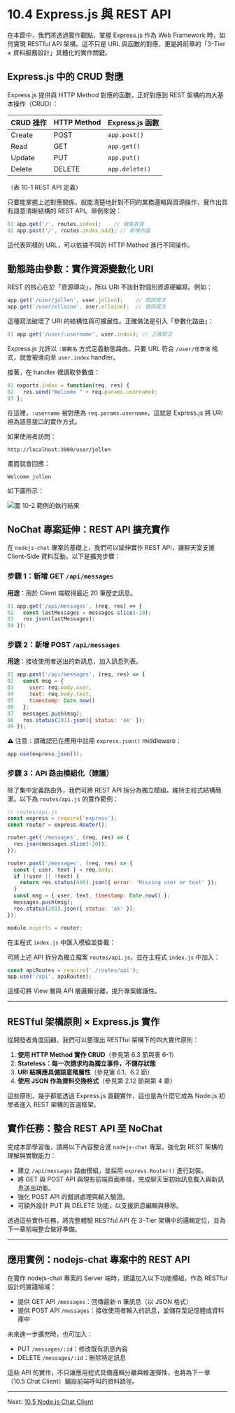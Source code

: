 # 10.4 Express.js 與 REST API

在本節中，我們將透過實作觀點，掌握 Express.js 作為 Web Framework 時，如何實現 RESTful API 架構。這不只是 URL 與函數的對應，更是將前章的「3-Tier × 資料服務設計」具體化的實作關鍵。

## Express.js 中的 CRUD 對應

Express.js 提供與 HTTP Method 對應的函數，正好對應到 REST 架構的四大基本操作（CRUD）：

| CRUD 操作 | HTTP Method | Express.js 函數  |
| ------- | ----------- | -------------- |
| Create  | POST        | `app.post()`   |
| Read    | GET         | `app.get()`    |
| Update  | PUT         | `app.put()`    |
| Delete  | DELETE      | `app.delete()` |

（表 10-1 REST API 定義）

只要能掌握上述對應關係，就能清楚地針對不同的業務邏輯與資源操作，實作出具有語意清晰結構的 REST API。舉例來說：

```js
01 app.get('/', routes.index);    // 讀取首頁
02 app.post('/', routes.index_add); // 新增內容
```

這代表同樣的 URL，可以依據不同的 HTTP Method 進行不同操作。

## 動態路由參數：實作資源變數化 URI

REST 的核心在於「資源導向」，所以 URI 不該針對個別資源硬編寫。例如：

```js
app.get('/user/jollen', user.jollen);    // 錯誤寫法
app.get('/user/ellaine', user.ellaine);  // 錯誤寫法
```

這種寫法破壞了 URI 的結構性與可擴展性。正確做法是引入「參數化路由」：

```js
01 app.get('/user/:username', user.index); // 正確寫法
```

Express.js 允許以 `:變數名` 方式定義動態路由。只要 URL 符合 `/user/任意值` 格式，就會被導向至 `user.index` handler。

接著，在 handler 裡讀取參數值：

```js
01 exports.index = function(req, res) {
02   res.send("Welcome " + req.params.username);
03 };
```

在這裡，`:username` 被對應為 `req.params.username`，這就是 Express.js 將 URI 視為語意接口的實作方式。

如果使用者訪問：

```
http://localhost:3000/user/jollen
```

畫面就會回應：

```
Welcome jollen
```

如下圖所示：

![圖 10-2 範例的執行結果](../images/figure-10_2.png)

## NoChat 專案延伸：REST API 擴充實作

在 `nodejs-chat` 專案的基礎上，我們可以延伸實作 REST API，讓聊天室支援 Client-Side 資料互動。以下是擴充步驟：

### 步驟 1：新增 GET `/api/messages`

**用途**：用於 Client 端取得最近 20 筆歷史訊息。

```js
01 app.get('/api/messages', (req, res) => {
02   const lastMessages = messages.slice(-20);
03   res.json(lastMessages);
04 });
```

### 步驟 2：新增 POST `/api/messages`

**用途**：接收使用者送出的新訊息，加入訊息列表。

```js
01 app.post('/api/messages', (req, res) => {
02   const msg = {
03     user: req.body.user,
04     text: req.body.text,
05     timestamp: Date.now()
06   };
07   messages.push(msg);
08   res.status(201).json({ status: 'ok' });
09 });
```

⚠️ 注意：請確認已在應用中註冊 `express.json()` middleware：

```js
app.use(express.json());
```

### 步驟 3：API 路由模組化（建議）

除了集中定義路由外，我們可將 REST API 拆分為獨立模組，維持主程式結構簡潔。以下為 `routes/api.js` 的實作範例：

```js
// routes/api.js
const express = require('express');
const router = express.Router();

router.get('/messages', (req, res) => {
  res.json(messages.slice(-20));
});

router.post('/messages', (req, res) => {
  const { user, text } = req.body;
  if (!user || !text) {
    return res.status(400).json({ error: 'Missing user or text' });
  }
  const msg = { user, text, timestamp: Date.now() };
  messages.push(msg);
  res.status(201).json({ status: 'ok' });
});

module.exports = router;
```

在主程式 `index.js` 中匯入模組並掛載：

可將上述 API 拆分為獨立檔案 `routes/api.js`，並在主程式 `index.js` 中加入：

```js
const apiRoutes = require('./routes/api');
app.use('/api', apiRoutes);
```

這樣可將 View 層與 API 層邏輯分離，提升專案維護性。

---

## RESTful 架構原則 × Express.js 實作

從開發者角度回顧，我們可以整理出 RESTful 架構下的四大實作原則：

1. **使用 HTTP Method 實作 CRUD**（參見第 6.3 節與表 6-1）
2. **Stateless：每一次請求均為獨立事件，不儲存狀態**
3. **URI 結構應具備語意階層性**（參見第 6.1、6.2 節）
4. **使用 JSON 作為資料交換格式**（參見第 2.12 節與第 4 章）

這些原則，幾乎都能透過 Express.js 直觀實作，這也是為什麼它成為 Node.js 初學者進入 REST 架構的首選框架。

## 實作任務：整合 REST API 至 NoChat

完成本節學習後，請將以下內容整合進 `nodejs-chat` 專案，強化對 REST 架構的理解與實戰能力：

* 建立 `/api/messages` 路由模組，並採用 `express.Router()` 進行封裝。
* 將 GET 與 POST API 與現有前端頁面串接，完成聊天室初始訊息載入與新訊息送出功能。
* 強化 POST API 的錯誤處理與輸入驗證。
* 可額外設計 PUT 與 DELETE 功能，以支援訊息編輯與移除。

透過這些實作任務，將完整體驗 RESTful API 在 3-Tier 架構中的邏輯定位，並為下一章前端整合做好準備。

---

## 應用實例：nodejs-chat 專案中的 REST API

在實作 nodejs-chat 專案的 Server 端時，建議加入以下功能模組，作為 RESTful 設計的實踐場域：

* 提供 GET API `/messages`：回傳最新 n 筆訊息（以 JSON 格式）
* 提供 POST API `/messages`：接收使用者輸入的訊息，並儲存至記憶體或資料庫中

未來進一步擴充時，也可加入：

* PUT `/messages/:id`：修改既有訊息內容
* DELETE `/messages/:id`：刪除特定訊息

這些 API 的實作，不只讓應用程式具備邏輯分離與維運彈性，也將為下一章（10.5 Chat Client）鋪設前端呼叫的資料路徑。

---

Next: [10.5 Node.js Chat Client](5-chat-client.md)
